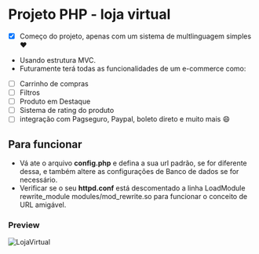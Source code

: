  # Projeto PHP - loja virtual
 
 - [x] Começo do projeto, apenas com um sistema de multlinguagem simples :heart:
 - Usando estrutura MVC.
 - Futuramente terá todas as funcionalidades de um e-commerce como:
 - [ ] Carrinho de compras
 - [ ] Filtros
 - [ ] Produto em Destaque
 - [ ] Sistema de rating do produto
 - [ ] integração com Pagseguro, Paypal, boleto direto e muito mais :smile:

 ## Para funcionar
 - Vá ate o arquivo <b>config.php</b> e defina a sua url padrão, se for diferente dessa, e também altere as configurações de Banco de dados se for necessário.
 - Verificar se o seu <b>httpd.conf</b> está descomentado a linha LoadModule rewrite_module modules/mod_rewrite.so para funcionar o conceito de URL amigável.
 
 
### Preview
![LojaVirtual](https://user-images.githubusercontent.com/31348487/65111480-9b096100-d9b2-11e9-9728-4113e8a24ab8.png)


